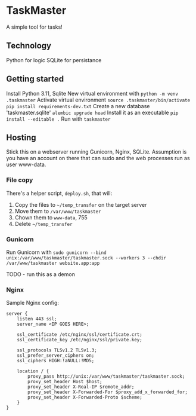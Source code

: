 # TaskMaster

A simple tool for tasks!

## Technology

Python for logic
SQLite for persistance

## Getting started

Install Python 3.11, Sqlite
New virtual environment with `python -m venv .taskmaster`
Activate virtual environment `source .taskmaster/bin/activate`
`pip install requirements-dev.txt`
Create a new database 'taskmaster.sqlite'
`alembic upgrade head`
Install it as an executable `pip install --editable .`
Run with `taskmaster`

## Hosting

Stick this on a webserver running Gunicorn, Nginx, SQLite.
Assumption is you have an account on there that can sudo and the web processes run as user www-data.

### File copy

There's a helper script, `deploy.sh`, that will:

1. Copy the files to `~/temp_transfer` on the target server
2. Move them to `/var/www/taskmaster`
3. Chown them to `www-data`, 755
4. Delete `~/temp_transfer`

### Gunicorn

Run Gunicorn with `sudo gunicorn --bind unix:/var/www/taskmaster/taskmaster.sock --workers 3 --chdir /var/www/taskmaster website.app:app`

TODO - run this as a demon

### Nginx

Sample Nginx config:

```
server {
    listen 443 ssl;
    server_name <IP GOES HERE>;

    ssl_certificate /etc/nginx/ssl/certificate.crt;
    ssl_certificate_key /etc/nginx/ssl/private.key;

    ssl_protocols TLSv1.2 TLSv1.3;
    ssl_prefer_server_ciphers on;
    ssl_ciphers HIGH:!aNULL:!MD5;

    location / {
        proxy_pass http://unix:/var/www/taskmaster/taskmaster.sock;
        proxy_set_header Host $host;
        proxy_set_header X-Real-IP $remote_addr;
        proxy_set_header X-Forwarded-For $proxy_add_x_forwarded_for;
        proxy_set_header X-Forwarded-Proto $scheme;
    }
}
```
